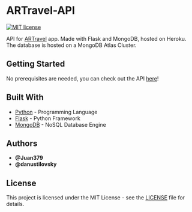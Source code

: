 # ARTravel-API

[![MIT license](https://img.shields.io/badge/License-MIT-blue.svg)](https://mit-license.org/)

API for [ARTravel](https://github.com/juansjimenez/ARTravel) app. Made with Flask and MongoDB, hosted on Heroku. The database is hosted on a MongoDB Atlas Cluster.

## Getting Started

No prerequisites are needed, you can check out the API [here](https://artravel-api.herokuapp.com/)!

## Built With

* [Python](https://www.python.org/) - Programming Language
* [Flask](https://flask.palletsprojects.com/en/1.1.x/) - Python Framework
* [MongoDB](https://www.mongodb.com/) - NoSQL Database Engine

## Authors

* **@Juan379** 
* **@danustilovsky**

## License

This project is licensed under the MIT License - see the [LICENSE](LICENSE) file for details.
